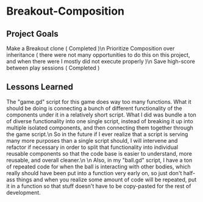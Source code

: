 ﻿# Breakout-Composition

## Project Goals
Make a Breakout clone ( Completed )\n
Prioritize Composition over inheritance ( there were not many opportunities to do this on this project, and when there were I mostly did not execute properly )\n
Save high-score between play sessions ( Completed )

## Lessons Learned
The "game.gd" script for this game does way too many functions. What it should be doing is connecting a bunch of different functionality of the components under it in a relatively short script. What I did was bundle a ton of diverse functionality into one single script, instead of breaking it up into multiple isolated components, and then connecting them together through the game script.\n
So in the future if I ever realize that a script is serving many more purposes than a single script should, I will intervene and refactor if necessary in order to split that functionality into individual reusable components so that the code base is easier to understand, more reusable, and overall cleaner.\n
\n
Also, in my "ball.gd" script, I have a ton of repeated code for when the ball is interacting with other bodies, which really should have been put into a function very early on, so just don't half-ass things and when you realize some amount of code will be repeated, put it in a function so that stuff doesn't have to be copy-pasted for the rest of development.
